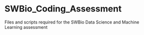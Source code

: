# SWBio_Coding_Assessment
Files and scripts required for the SWBio Data Science and Machine Learning assessment
